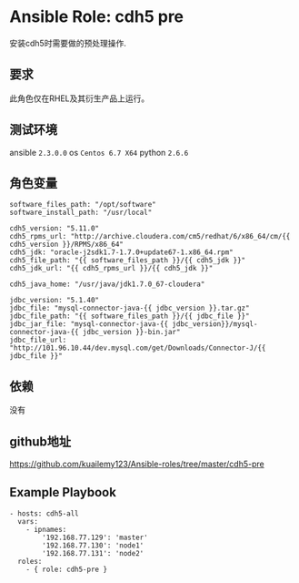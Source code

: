 # Ansible Role: cdh5 pre

安装cdh5时需要做的预处理操作.

## 要求

此角色仅在RHEL及其衍生产品上运行。

## 测试环境

ansible `2.3.0.0`
os `Centos 6.7 X64`
python `2.6.6`

## 角色变量
	software_files_path: "/opt/software"
	software_install_path: "/usr/local"

	cdh5_version: "5.11.0"
	cdh5_rpms_url: "http://archive.cloudera.com/cm5/redhat/6/x86_64/cm/{{ cdh5_version }}/RPMS/x86_64"
	cdh5_jdk: "oracle-j2sdk1.7-1.7.0+update67-1.x86_64.rpm"
	cdh5_file_path: "{{ software_files_path }}/{{ cdh5_jdk }}"
	cdh5_jdk_url: "{{ cdh5_rpms_url }}/{{ cdh5_jdk }}"

	cdh5_java_home: "/usr/java/jdk1.7.0_67-cloudera"

	jdbc_version: "5.1.40"
	jdbc_file: "mysql-connector-java-{{ jdbc_version }}.tar.gz"
	jdbc_file_path: "{{ software_files_path }}/{{ jdbc_file }}"
	jdbc_jar_file: "mysql-connector-java-{{ jdbc_version}}/mysql-connector-java-{{ jdbc_version }}-bin.jar"
	jdbc_file_url: "http://101.96.10.44/dev.mysql.com/get/Downloads/Connector-J/{{ jdbc_file }}"


## 依赖

没有

## github地址
https://github.com/kuailemy123/Ansible-roles/tree/master/cdh5-pre

## Example Playbook

    - hosts: cdh5-all
      vars:
        - ipnames:
            '192.168.77.129': 'master'
            '192.168.77.130': 'node1'
            '192.168.77.131': 'node2'
      roles:
        - { role: cdh5-pre }
